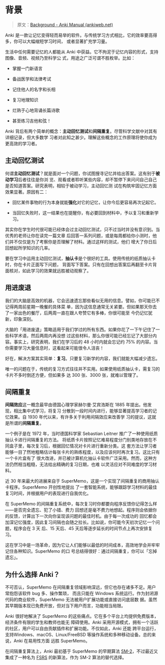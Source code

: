# 背景

> 原文：[Background - Anki Manual (ankiweb.net)](https://docs.ankiweb.net/background.html)

<!-- toc -->

Anki 是一款让记忆变得轻而易举的软件。与传统学习方式相比，它的效率要高得多，你可以大幅缩短学习时间，
或者显著扩充学习量。

生活中任何需要记忆的人都能从 Anki 中获益。它不拘泥于记忆内容的形式，支持图像、音频、视频乃至科学公
式，用途之广泛可谓不胜枚举。比如：

- 掌握一门新语言

- 备战医学和法律考试

- 记住他人的名字和长相

- 复习地理知识

- 烂熟于心地背诵长篇诗歌

- 甚至练习吉他和弦！

Anki 背后有两个简单的概念：**主动回忆测试**和**间隔重复**。尽管科学文献中对其有详细记录，但大多数学
习者对此知之甚少。理解这些概念的工作原理将使你成为更高效的学习者。

## 主动回忆测试

何谓**主动回忆测试**？就是面对一个问题，你试图搜寻记忆并给出答案。这有别于**被动学习**后者往往是你浏
览、观看或者聆听某些内容，却不暂停下来问问自己自己是否知道答案。研究表明，相较于被动学习，主动回忆测
试在构筑牢固记忆方面效果显著。原因有二：

- 回忆某件事物的行为本身就能**强化**对它的记忆，让你今后更容易再次记起它。

- 当回忆失败时，这一结果也在提醒你，有必要回到材料中，予以复习和重新学习。

其实你在学生时代很可能已经体会过主动回忆测试，只不过当时并没有意识到。当优秀的老师让你在读完一篇文章
后回答一系列问题，或是每周都给你小测时，他们并不仅仅是为了考察你是否理解了材料。通过这样的测试，他们
增大了你日后回想起所学知识的几率。

要在学习中运用主动回忆测试，**抽认卡**是个很好的工具。使用传统的纸质抽认卡时，你在卡片正面写下问题，
背面写下答案。只有在回想出答案后再翻至卡片背面核对，如此学习的效果就远胜被动观察了。

## 用进废退

我们的大脑是高效的机器，它会迅速遗忘那些看似无用的信息。譬如，你可能已不记得两周前星期一晚餐的具体菜
单，因为这信息通常无关紧要。但如果那天你去了一家出色的餐厅，后两周一直在跟人夸赞它有多棒，你很可能至
今仍记忆犹新，印象深刻。

大脑的「用进废退」策略适用于我们学过的所有东西。如果你花了一下午记住了一些科学术语，然后两周内再没想
过这些材料，那么你很可能已经忘记了大部分内容。事实上，研究表明，我们在学习后的 48 小时内就会忘记约
75% 的内容。当你需要学习大量信息时，这看起来可能很令人沮丧！

好在，解决方案其实简单：**复习**。只要复习新学的内容，我们就能大幅减少遗忘。

唯一的问题在于，传统的复习方式往往并不实用。如果使用纸质抽认卡，需复习的卡片不多时倒还方便，但如果多
达 300 张、3000 张，就难以管理了。

## 间隔重复

**间隔效应**这一概念最早由德国心理学家赫尔曼·艾宾浩斯在 1885 年提出。他发现，相比集中式学习，将复习
分散到一段时间内进行，能够显著提高学习者的记忆效果。自 1930 年代以来，有许多关于利用间隔效应来改善学
习的提议，这就是所谓的**间隔重复**。

一个例子是在 1972 年，当时德国科学家 Sebastian Leitner 推广了一种使用纸质抽认卡进行间隔重复的方法。
将纸质卡片按照记忆难易程度分门别类地存放在不同盒子里，每次复习后，根据回忆情况对卡片进行重新分类。这
套方法让学习者能够一目了然地粗略估计每张卡片的熟练程度，以及应该何时再次复习。这比只有一个卡片盒有了
很大改进，并已被计算机化抽认卡软件广泛采用。然而，这种方法仍然相当粗糙，无法给出精确的复习日期，也难
以灵活应对不同难度的学习材料。

近 30 年来最大的进展来自于 SuperMemo，这是一个实现了间隔重复的商用抽认卡程序。SuperMemo 开创性地提出
了一套智能系统，能够跟踪学习材料的最佳复习时间，并根据用户的表现进行自我优化。

在 SuperMemo 的间隔重复系统中，每次复习时你都要向程序反馈你记得怎么样——是否完全遗忘、犯了小错、费力
回想还是毫不费力地想起。程序则会依据你的反馈，计算出下一次向你呈现该问题的最佳时机。由于每一次成功的
回忆都会加深记忆强度，因此复习间隔也会随之拉长。比如说，你可能今天初次记忆一个问题，程序会在 3 天
后、15 天后、45 天后等逐步延长的时间节点上再次安排复习。

这在学习中是一场革命，因为它让人们能够以最低的时间成本，高效地学会并牢牢记住各种知识。SuperMemo 的口
号总结得很好：通过间隔重复，你可以「忘掉遗忘」。

## 为什么选择 Anki？

不可否认，SuperMemo 在间隔重复领域影响深远，但它也存在诸多不足。用户常抱怨该软件 bug 多、操作繁琐，
而且只能在 Windows 系统运行。作为封闭源代码的商业软件，SuperMemo 无法被用户扩展功能或直接访问底层数
据。虽然其早期版本现已免费开放，但对当下用户而言，功能相当局限。

Anki 很好地解决了 SuperMemo 的这些痛点。它在多个平台上均提供免费版本，经济条件有限的学生和教师也能无
障碍使用。Anki 采用开源模式，拥有一个活跃的社区，用户可以自由贡献插件和扩展功能。不仅如此，Anki 还能
跨平台运行，支持Windows、macOS、Linux/FreeBSD 等操作系统和多种移动设备。总的来说，Anki 在易用性方面
远胜 SuperMemo。

在间隔重复算法上，Anki 最初基于 SuperMemo 的早期算法
[SM-2](https://faqs.ankiweb.net/what-spaced-repetition-algorithm)，不过最近又集成了一种名为
[FSRS](./deck-options.md#FSRS) 的新算法，作为 SM-2 算法的替代选择。
